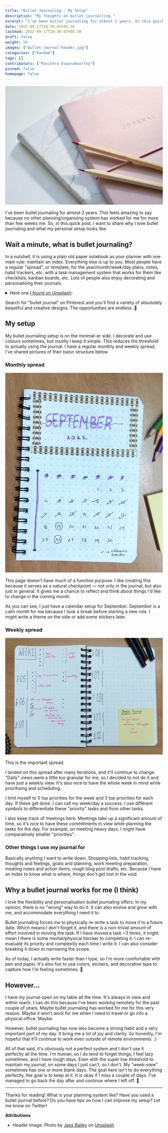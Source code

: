 ```yaml
---
title: "Bullet Journaling - My Setup"
description: "My thoughts on bullet journalling."
excerpt: "I’ve been bullet journaling for almost 2 years. In this quick post, I share why I love bullet journaling and what my personal setup looks like."
date: 2022-09-17T20:39:43+05:30
lastmod: 2022-09-17T20:39:43+05:30
draft: false
weight: 50
images: ["bullet-journal-header.jpg"]
categories: ["Random"]
tags: []
contributors: ["Pavithra Eswaramoorthy"]
pinned: false
homepage: false
---
```


![Two color pencils resting on a notebook which has 'Journal' engraved on it.](bullet-journal-header.jpg)

I've been bullet journaling for almost 2 years. This feels amazing to say because no other planning/organising system has worked for me for more than few weeks me. So, in this quick post, I want to share why I love bullet journaling and what my personal setup looks like.

## Wait a minute, what is bullet journaling?

In a nutshell, it is using a plain old paper notebook as your planner with one main rule: maintain an index. Everything else is up to you. Most people have a regular "spread", or template, for the year/month/week/day plans, notes, habit trackers, etc. with a task management system that works for them like checklists, kanban boards, etc. Lots of people also enjoy decorating and personalising their journals.

<details>
<summary>Here one <a href="https://unsplash.com/photos/hb00NH1JXh0">I found on Unsplash</a>:</summary>
<img src="bullet-journal-example-elaborate.jpg">
</details>

Search for "bullet journal" on Pinterest and you'll find a variety of absolutely beautiful and creative designs. The opportunities are endless. 💫

## My setup

My bullet journaling setup is on the minimal-er side. I decorate and use colours sometimes, but mostly I keep it simple. This reduces the threshold to actually using the journal. I have a regular monthly and weekly spread, I've shared pictures of their baisc structure below.

### Monthly spread

![](monthly.jpg)

This page doesn't have much of a function purpose. I like creating this because it serves as a natural checkpoint — not only in the journal, but also just in general. It gives me a chance to reflect and think about things I'd like to change in the coming month.

As you can see, I just have a calendar setup for September. September is a calm month for me because I took a break before starting a new role. I might write a theme on the side or add some stickers later.

### Weekly spread

![](weekly.jpg)

This is the important spread.

I landed on this spread after many iterations, and it'll continue to change. "Daily" views were a little too granular for me, so I decided to not do it and have just a weekly view. It's also nice to have the whole week in mind while prioritising and scheduling.

I limit myself to 5 top priorities for the week and 3 top priorities for each day. If these get done, I can call my week/day a success. I use different symbols to differentiate these "priority" tasks and from other tasks.

I also keep track of meetings here. Meetings take up a significant amount of time, so it's nice to have these commitments in view while planning the tasks for the day. For example, on meeting heavy days, I might have comparatively smaller "priorities".

### Other things I use my journal for

Basically anything I want to write down. Shopping lists, habit tracking, thoughts and feelings, goals and planning, work meeting preparation, meeting notes and action items, rough blog post drafts, etc. Because I have an index to know what is where, things don't get lost in the void.

## Why a bullet journal works for me (I think)

I love the flexibility and personalisation bullet journaling offers. In my opinion, there is no "wrong" way to do it. It can also evolve and grow with me, and accommodate everything I need it to.

Bullet journaling forces me to physically re-write a task to move it to a future date. Which means I don't forget it, and there is a non-trivial amount of effort involved in moving the task. If I have moved a task ~3 times, it might mean I there is some mental/physical blocker to completing it. I can re-evaluate its priority and complexity each time I write it. I can also consider breaking it down or narrowing the scope.

As of today, I actually write faster than I type, so I'm more comfortable with pen and paper. It's also fun to use colors, stickers, and decorative tape to capture how I'm feeling sometimes. 🎨

## However…

I have my journal open on my table all the time. It's always in view and within reach. I can do this because I've been working remotely for the past couple of years. Maybe bullet journaling has worked for me for this very reason. Maybe it won't work for me when I need to travel or go into a physical office. Maybe.

However, bullet journaling has now also become a strong habit and a very important part of my day. It bring me a lot of joy and clarity. So honestly, I'm hopeful that it'll continue to work even outside of remote environments. :)

All of that said, it's obviously not a perfect system and I don't use it perfectly all the time. I'm human, so I do tend to forget things, I feel lazy sometimes, and I have rough days. Even with the super low threshold to maintain my journal, on some days I just can't, so I don't. My "week-view" sometimes has one or more blank days. The goal here isn't to do everything perfectly, the goal is to keep at it. It is okay if I miss a couple of days. I've managed to go back the day after and continue where I left off. 🌻

---

Thanks for reading! What is your planning system like? Have you used a bullet journal before? Do you have tips on how I can improve my setup? Let me know on Twitter!

**Attributions**

- Header Image: Photo by <a href="[https://unsplash.com/@jessbaileydesigns?utm_source=unsplash&utm_medium=referral&utm_content=creditCopyText](https://unsplash.com/@jessbaileydesigns?utm_source=unsplash&utm_medium=referral&utm_content=creditCopyText)">Jess Bailey</a> on <a href="[https://unsplash.com/s/photos/bullet-journal?utm_source=unsplash&utm_medium=referral&utm_content=creditCopyText](https://unsplash.com/s/photos/bullet-journal?utm_source=unsplash&utm_medium=referral&utm_content=creditCopyText)">Unsplash</a>
